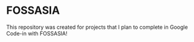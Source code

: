 # FOSSASIA
This repository was created for projects that I plan to complete in Google Code-in with FOSSASIA!
